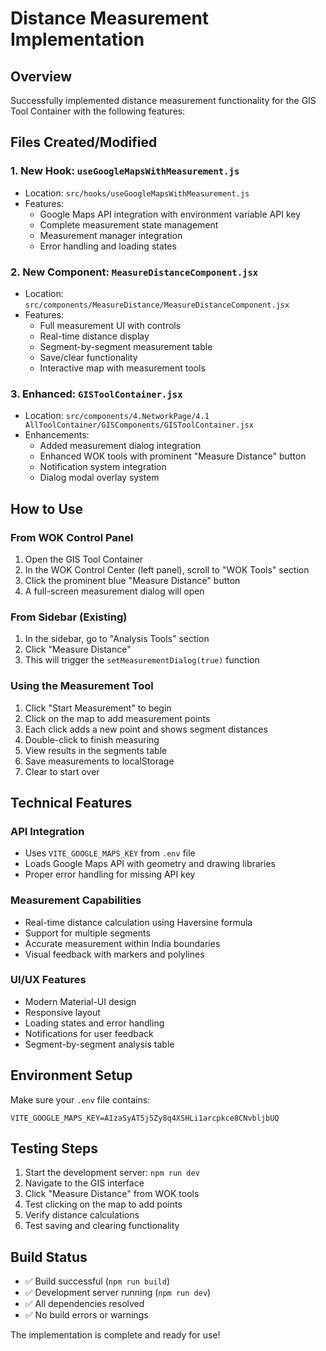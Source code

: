 # Distance Measurement Implementation

## Overview
Successfully implemented distance measurement functionality for the GIS Tool Container with the following features:

## Files Created/Modified

### 1. New Hook: `useGoogleMapsWithMeasurement.js`
- Location: `src/hooks/useGoogleMapsWithMeasurement.js`
- Features:
  - Google Maps API integration with environment variable API key
  - Complete measurement state management
  - Measurement manager integration
  - Error handling and loading states

### 2. New Component: `MeasureDistanceComponent.jsx`
- Location: `src/components/MeasureDistance/MeasureDistanceComponent.jsx`
- Features:
  - Full measurement UI with controls
  - Real-time distance display
  - Segment-by-segment measurement table
  - Save/clear functionality
  - Interactive map with measurement tools

### 3. Enhanced: `GISToolContainer.jsx`
- Location: `src/components/4.NetworkPage/4.1 AllToolContainer/GISComponents/GISToolContainer.jsx`
- Enhancements:
  - Added measurement dialog integration
  - Enhanced WOK tools with prominent "Measure Distance" button
  - Notification system integration
  - Dialog modal overlay system

## How to Use

### From WOK Control Panel
1. Open the GIS Tool Container
2. In the WOK Control Center (left panel), scroll to "WOK Tools" section
3. Click the prominent blue "Measure Distance" button
4. A full-screen measurement dialog will open

### From Sidebar (Existing)
1. In the sidebar, go to "Analysis Tools" section
2. Click "Measure Distance"
3. This will trigger the `setMeasurementDialog(true)` function

### Using the Measurement Tool
1. Click "Start Measurement" to begin
2. Click on the map to add measurement points
3. Each click adds a new point and shows segment distances
4. Double-click to finish measuring
5. View results in the segments table
6. Save measurements to localStorage
7. Clear to start over

## Technical Features

### API Integration
- Uses `VITE_GOOGLE_MAPS_KEY` from `.env` file
- Loads Google Maps API with geometry and drawing libraries
- Proper error handling for missing API key

### Measurement Capabilities
- Real-time distance calculation using Haversine formula
- Support for multiple segments
- Accurate measurement within India boundaries
- Visual feedback with markers and polylines

### UI/UX Features
- Modern Material-UI design
- Responsive layout
- Loading states and error handling
- Notifications for user feedback
- Segment-by-segment analysis table

## Environment Setup
Make sure your `.env` file contains:
```
VITE_GOOGLE_MAPS_KEY=AIzaSyAT5j5Zy8q4XSHLi1arcpkce8CNvbljbUQ
```

## Testing Steps
1. Start the development server: `npm run dev`
2. Navigate to the GIS interface
3. Click "Measure Distance" from WOK tools
4. Test clicking on the map to add points
5. Verify distance calculations
6. Test saving and clearing functionality

## Build Status
- ✅ Build successful (`npm run build`)
- ✅ Development server running (`npm run dev`)
- ✅ All dependencies resolved
- ✅ No build errors or warnings

The implementation is complete and ready for use!
